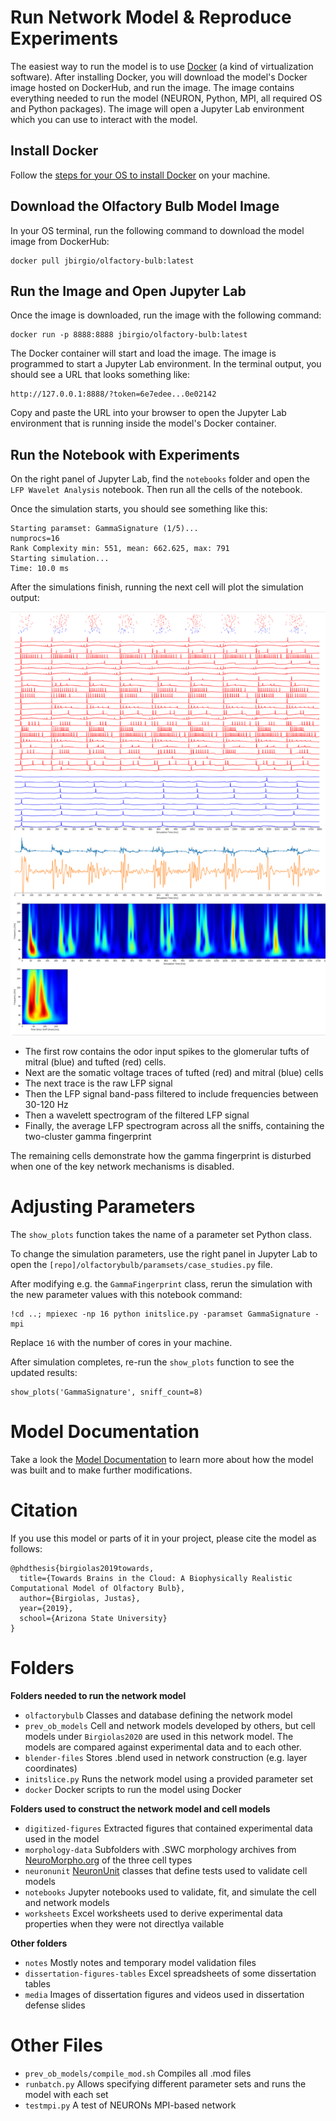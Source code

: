# Run Network Model & Reproduce Experiments

The easiest way to run the model is to use [Docker](https://www.docker.com) 
(a kind of virtualization software). After installing Docker, you will download the model's Docker image
hosted on DockerHub, and run the image. The image contains everything needed to run the model 
(NEURON, Python, MPI, all required OS and Python packages). The image will open a Jupyter Lab environment
which you can use to interact with the model.

## Install Docker

Follow the [steps for your OS to install Docker](https://www.docker.com/products/docker-desktop) 
on your machine.

## Download the Olfactory Bulb Model Image
In your OS terminal, run the following command to download the model image from DockerHub:
```
docker pull jbirgio/olfactory-bulb:latest
```

## Run the Image and Open Jupyter Lab
Once the image is downloaded, run the image with the following command:
```
docker run -p 8888:8888 jbirgio/olfactory-bulb:latest
```

The Docker container will start and load the image. The image is programmed to start
a Jupyter Lab environment. In the terminal output, you should see a URL that looks something like:


```
http://127.0.0.1:8888/?token=6e7edee...0e02142
```

Copy and paste the URL into your browser to open the Jupyter Lab environment that is running inside
the model's Docker container.

## Run the Notebook with Experiments
On the right panel of Jupyter Lab, find the `notebooks` folder and open the `LFP Wavelet Analysis` notebook.
Then run all the cells of the notebook.

Once the simulation starts, you should see something like this:

```
Starting paramset: GammaSignature (1/5)...
numprocs=16
Rank Complexity min: 551, mean: 662.625, max: 791
Starting simulation...
Time: 10.0 ms
```

After the simulations finish, running the next cell will plot the simulation output:

![gamma-fingerprint-simulation-output.png](media/gamma-fingerprint-simulation-output.png)

 - The first row contains the odor input spikes to the glomerular tufts of mitral (blue) and tufted (red) cells.
 - Next are the somatic voltage traces of tufted (red) and mitral (blue) cells
 - The next trace is the raw LFP signal
 - Then the LFP signal band-pass filtered to include frequencies between 30-120 Hz 
 - Then a wavelett spectrogram of the filtered LFP signal
 - Finally, the average LFP spectrogram across all the sniffs, containing the two-cluster gamma fingerprint 
 
The remaining cells demonstrate how the gamma fingerprint is disturbed when one of the key network mechanisms is disabled.

# Adjusting Parameters
The `show_plots` function takes the name of a parameter set Python class. 

To change the simulation parameters, 
use the right panel in Jupyter Lab to open the `[repo]/olfactorybulb/paramsets/case_studies.py` file. 

After modifying e.g. the `GammaFingerprint` class, rerun the simulation with the new parameter values 
with this notebook command:

```
!cd ..; mpiexec -np 16 python initslice.py -paramset GammaSignature -mpi
```
Replace `16` with the number of cores in your machine.

After simulation completes, re-run the `show_plots` function to see the updated results:

```
show_plots('GammaSignature', sniff_count=8)
```

# Model Documentation
 
 Take a look the [Model Documentation](https://docs.olfactorybulb.org) to learn more about how the model was built and to make further modifications.

# Citation

If you use this model or parts of it in your project, please cite the model as follows:

```
@phdthesis{birgiolas2019towards,
  title={Towards Brains in the Cloud: A Biophysically Realistic Computational Model of Olfactory Bulb},
  author={Birgiolas, Justas},
  year={2019},
  school={Arizona State University}
}
```

# Folders

**Folders needed to run the network model**

 - `olfactorybulb` Classes and database defining the network model
 - `prev_ob_models` Cell and network models developed by others, but cell models under `Birgiolas2020` are used in this network model. The models are compared against experimental data and to each other. 
 - `blender-files` Stores .blend used in network construction (e.g. layer coordinates)
 - `initslice.py` Runs the network model using a provided parameter set
 - `docker` Docker scripts to run the model using Docker 
   
   
**Folders used to construct the network model and cell models**

 - `digitized-figures` Extracted figures that contained experimental data used in the model
 - `morphology-data` Subfolders with .SWC morphology archives from [NeuroMorpho.org](http://neuromorpho.org/) of the three cell types
 - `neuronunit` [NeuronUnit](https://github.com/scidash/neuronunit/) classes that define tests used to validate cell models
 - `notebooks` Jupyter notebooks used to validate, fit, and simulate the cell and network models
 - `worksheets` Excel worksheets used to derive experimental data properties when they were not directlya vailable
  
**Other folders**
 - `notes` Mostly notes and temporary model validation files
 - `dissertation-figures-tables` Excel spreadsheets of some dissertation tables
 - `media` Images of dissertation figures and videos used in dissertation defense slides
  
# Other Files

 - `prev_ob_models/compile_mod.sh` Compiles all .mod files 
 - `runbatch.py` Allows specifying different parameter sets and runs the model with each set
 - `testmpi.py` A test of NEURONs MPI-based network
 
 
